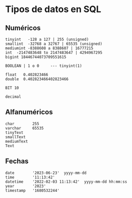 # Tipos de datos en SQL

## Numéricos

    tinyint   -128 a 127 | 255 (unsigned)  
    smallint  -32768 a 32767 | 65535 (unsigned)  
    mediumint -8388608 a 8388607 | 16777215  
    int  -2147483648 to 2147483647 | 4294967295  
    bigint 18446744073709551615  

    BOOLEAN | 1 o 0     --- tinyint(1)  

    float   0.402823466  
    double  0.402823466402823466  

    BIT 10     

    decimal  

## Alfanuméricos

    char        255  
    varchar     65535  
    tinyText    
    smallText  
    mediumText  
    Text       

## Fechas

    date        '2023-06-23'  yyyy-mm-dd    
    time        '11:13:42'
    datetime    '2022-02-03 11:13:42'  yyyy-mm-dd hh:mm:ss
    year        '2023'
    timestamp   '1680532244' 
